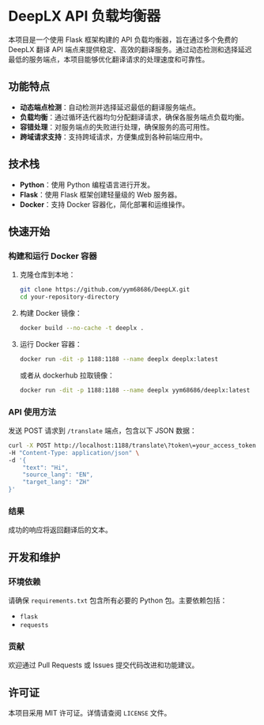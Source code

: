 # DeepLX API 负载均衡器

本项目是一个使用 Flask 框架构建的 API 负载均衡器，旨在通过多个免费的 DeepLX 翻译 API 端点来提供稳定、高效的翻译服务。通过动态检测和选择延迟最低的服务端点，本项目能够优化翻译请求的处理速度和可靠性。

## 功能特点

- **动态端点检测**：自动检测并选择延迟最低的翻译服务端点。
- **负载均衡**：通过循环迭代器均匀分配翻译请求，确保各服务端点负载均衡。
- **容错处理**：对服务端点的失败进行处理，确保服务的高可用性。
- **跨域请求支持**：支持跨域请求，方便集成到各种前端应用中。

## 技术栈

- **Python**：使用 Python 编程语言进行开发。
- **Flask**：使用 Flask 框架创建轻量级的 Web 服务器。
- **Docker**：支持 Docker 容器化，简化部署和运维操作。

## 快速开始

### 构建和运行 Docker 容器

1. 克隆仓库到本地：
   ```bash
   git clone https://github.com/yym68686/DeepLX.git
   cd your-repository-directory
   ```

2. 构建 Docker 镜像：
   ```bash
   docker build --no-cache -t deeplx .
   ```

3. 运行 Docker 容器：
   ```bash
   docker run -dit -p 1188:1188 --name deeplx deeplx:latest
   ```
   或者从 dockerhub 拉取镜像：
   ```bash
   docker run -dit -p 1188:1188 --name deeplx yym68686/deeplx:latest
   ```

### API 使用方法

发送 POST 请求到 `/translate` 端点，包含以下 JSON 数据：

```bash
curl -X POST http://localhost:1188/translate\?token\=your_access_token \
-H "Content-Type: application/json" \
-d '{
    "text": "Hi",
    "source_lang": "EN",
    "target_lang": "ZH"
}'
```

### 结果

成功的响应将返回翻译后的文本。

## 开发和维护

### 环境依赖

请确保 `requirements.txt` 包含所有必要的 Python 包。主要依赖包括：

- `flask`
- `requests`

### 贡献

欢迎通过 Pull Requests 或 Issues 提交代码改进和功能建议。

## 许可证

本项目采用 MIT 许可证。详情请查阅 `LICENSE` 文件。